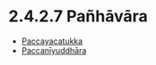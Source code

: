 

# 2.4.2.7 Pañhāvāra

* [Paccayacatukka](2.4.2.7/Paccayacatukka.md)
* [Paccanīyuddhāra](2.4.2.7/Paccaniyuddhara.md)



